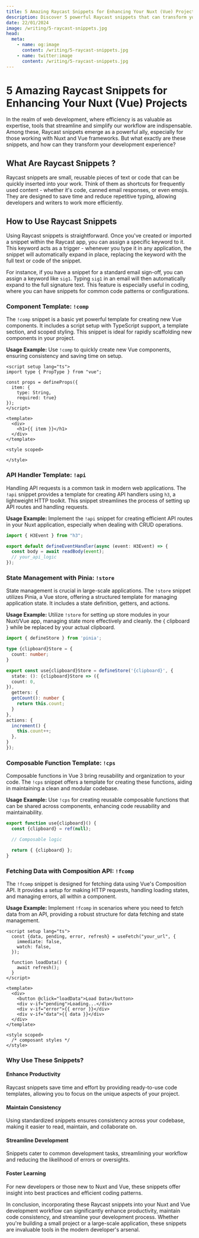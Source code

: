 ```yaml
---
title: 5 Amazing Raycast Snippets for Enhancing Your Nuxt (Vue) Projects
description: Discover 5 powerful Raycast snippets that can transform your Nuxt and Vue development workflow, saving time and enhancing productivity.
date: 22/01/2024
image: /writing/5-raycast-snippets.jpg
head:
  meta:
    - name: og:image
      content: /writing/5-raycast-snippets.jpg
    - name: twitter:image
      content: /writing/5-raycast-snippets.jpg
---
```


# 5 Amazing Raycast Snippets for Enhancing Your Nuxt (Vue) Projects

In the realm of web development, where efficiency is as valuable as expertise, tools that streamline and simplify our
workflow are indispensable. Among these, Raycast snippets emerge as a powerful ally, especially for those working with
Nuxt and Vue frameworks. But what exactly are these snippets, and how can they transform your development experience?

## What Are Raycast Snippets ?

Raycast snippets are small, reusable pieces of text or code that can be quickly inserted into your work. Think of them
as shortcuts for frequently used content - whether it's code, canned email responses, or even emojis. They are designed
to save time and reduce repetitive typing, allowing developers and writers to work more efficiently.

## How to Use Raycast Snippets

Using Raycast snippets is straightforward. Once you've created or imported a snippet within the Raycast app, you can
assign a specific keyword to it. This keyword acts as a trigger - whenever you type it in any application, the snippet
will automatically expand in place, replacing the keyword with the full text or code of the snippet.

For instance, if you have a snippet for a standard email sign-off, you can assign a keyword like `sig1`. Typing `sig1`
in an email will then automatically expand to the full signature text. This feature is especially useful in coding,
where you can have snippets for common code patterns or configurations.

### Component Template: `!comp`

The `!comp` snippet is a basic yet powerful template for creating new Vue components. It includes a script setup with
TypeScript support, a template section, and scoped styling. This snippet is ideal for rapidly scaffolding new components
in your project.

**Usage Example:** Use `!comp` to quickly create new Vue components, ensuring consistency and saving time on setup.

```vue
<script setup lang="ts">
import type { PropType } from "vue";

const props = defineProps({
  item: {
    type: String, 
    required: true}
});
</script>

<template>
  <div>
    <h1>{{ item }}</h1>
  </div>
</template>

<style scoped>

</style>
```

### API Handler Template: `!api`

Handling API requests is a common task in modern web applications. The `!api` snippet provides a template for creating
API handlers using `h3`, a lightweight HTTP toolkit. This snippet streamlines the process of setting up API routes and
handling requests.

**Usage Example:** Implement the `!api` snippet for creating efficient API routes in your Nuxt application, especially
when dealing with CRUD operations.

```ts
import { H3Event } from "h3";

export default defineEventHandler(async (event: H3Event) => {
  const body = await readBody(event);
  // your_api_logic
});
```

### State Management with Pinia: `!store`

State management is crucial in large-scale applications. The `!store` snippet utilizes Pinia, a Vue store, offering a
structured template for managing application state. It includes a state definition, getters, and actions.

**Usage Example:** Utilize `!store` for setting up store modules in your Nuxt/Vue app, managing state more effectively
and cleanly. the { clipboard } while be replaced by your actual clipboard.

```ts
import { defineStore } from 'pinia';

type {clipboard}Store = {
  count: number;
}

export const use{clipboard}Store = defineStore('{clipboard}', {
  state: (): {clipboard}Store => ({
  count: 0,
}),
  getters: {
  getCount(): number {
    return this.count;
  }
},
actions: {
  increment() {
    this.count++;
  },
}
});
```

### Composable Function Template: `!cps`

Composable functions in Vue 3 bring reusability and organization to your code. The `!cps` snippet offers a template for
creating these functions, aiding in maintaining a clean and modular codebase.

**Usage Example:** Use `!cps` for creating reusable composable functions that can be shared across components, enhancing
code reusability and maintainability.

```ts
export function use{clipboard}() {
  const {clipboard} = ref(null);

  // Composable logic

  return { {clipboard} };
}
```

### Fetching Data with Composition API: `!fcomp`

The `!fcomp` snippet is designed for fetching data using Vue's Composition API. It provides a setup for making HTTP
requests, handling loading states, and managing errors, all within a component.

**Usage Example:** Implement `!fcomp` in scenarios where you need to fetch data from an API, providing a robust
structure for data fetching and state management.

```vue
<script setup lang="ts">
  const {data, pending, error, refresh} = useFetch("your_url", {
    immediate: false,
    watch: false,
  });

  function loadData() {
    await refresh();
  }
</script>

<template>
  <div>
    <button @click="loadData">Load Data</button>
    <div v-if="pending">Loading...</div>
    <div v-if="error">{{ error }}</div>
    <div v-if="data">{{ data }}</div>
  </div>
</template>

<style scoped>
  /* composant styles */
</style>
```

### Why Use These Snippets?

#### Enhance Productivity

Raycast snippets save time and effort by providing ready-to-use code templates, allowing you to focus on the unique
aspects of your project.

#### Maintain Consistency

Using standardized snippets ensures consistency across your codebase, making it easier to read, maintain, and
collaborate on.

#### Streamline Development

Snippets cater to common development tasks, streamlining your workflow and reducing the likelihood of errors or
oversights.

#### Foster Learning

For new developers or those new to Nuxt and Vue, these snippets offer insight into best practices and efficient coding
patterns.

In conclusion, incorporating these Raycast snippets into your Nuxt and Vue development workflow can significantly
enhance productivity, maintain code consistency, and streamline your development process. Whether you're building a
small project or a large-scale application, these snippets are invaluable tools in the modern developer's arsenal.
